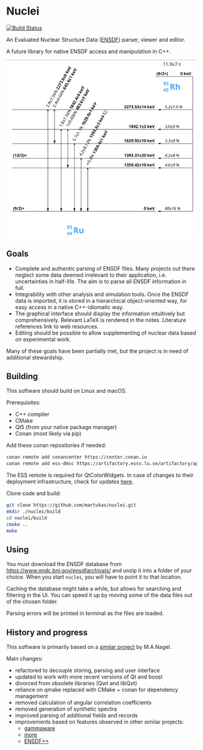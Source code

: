# Nuclei
[![Build Status](https://travis-ci.com/martukas/nuclei.svg?branch=master)](https://travis-ci.com/martukas/nuclei)

An Evaluated Nuclear Structure Data
([ENSDF](https://www.nndc.bnl.gov/ensdf/)) 
parser, viewer and editor.

A future library for native ENSDF access and manipulation in C++.

![screenshot](documentation/Ru93EC.png)

## Goals
* Complete and authentic parsing of ENSDF files. Many projects out there neglect some data
deemed irrelevant to their application, i.e. uncertainties in half-life. The aim is to parse
all ENSDF information in full.
* Integrability with other analysis and simulation tools. Once the ENSDF data is imported,
it is stored in a hierarchical object-oriented way, for easy access in a native
C++-idiomatic way.
* The graphical interface should display the information intuitively but comprehensively.
Relevant LaTeX is rendered in the notes. Literature references link to web resources.
* Editing should be possible to allow supplementing of nuclear data based on experimental work.

Many of these goals have been partially met, but the project is in need of additional stewardship.

## Building

This software should build on Linux and macOS.

Prerequisites:
* C++ compiler
* CMake
* Qt5 (from your native package manager)
* Conan (most likely via pip)

Add these conan repositories if needed:
```bash
conan remote add conancenter https://center.conan.io
conan remote add ess-dmsc https://artifactory.esss.lu.se/artifactory/api/conan/ecdc-conan-release
```

The ESS remote is required for QtColorWidgets. In case of changes to their deployment infrastructure, check for updates [here](https://github.com/ess-dmsc/conan-configuration).

Clone code and build:
```bash
git clone https://github.com/martukas/nuclei.git
mkdir ./nuclei/build
cd nuclei/build
cmake ..
make
```

## Using

You must download the ENSDF database from https://www.nndc.bnl.gov/ensdfarchivals/ and unzip it into a folder of your choice. When you start `nuclei`, you will have to point it to that location.

Caching the database might take a while, but allows for searching and filtering in the UI. You can speed it up by moving some of the data files out of the chosen folder.

Parsing errors will be printed in terminal as the files are loaded.

## History and progress

This software is primarily based on a
[similar project](https://sourceforge.net/projects/nuclei/)
by M.A.Nagel.

Main changes:
* refactored to decouple storing, parsing and user interface
* updated to work with more recent versions of Qt and boost
* divorced from obsolete libraries (Qwt and libQxt)
* reliance on qmake replaced with CMake + conan for dependency management
* removed calculation of angular correlation coefficients
* removed generation of synthetic spectra
* improved parsing of additional fields and records
* improvements based on features observed in other similar projects:
    - [gammaware](https://gitlab.in2p3.fr/IPNL_GAMMA/gammaware)
    - [more](http://more.sourceforge.net/)
    - [ENSDF++](http://fy.chalmers.se/subatom/kand/2012/precalib/ENSDF++/index.html)
